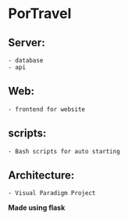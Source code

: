 # PorTravel

## Server:

    - database
    - api

## Web:

    - frontend for website

## scripts:

    - Bash scripts for auto starting

## Architecture:

    - Visual Paradigm Project

**Made using flask**
